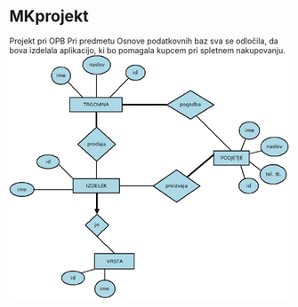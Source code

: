 ﻿# MKprojekt
Projekt pri OPB
Pri predmetu Osnove podatkovnih baz sva se odločila, da bova izdelala aplikacijo, ki bo pomagala kupcem pri spletnem nakupovanju.
![ER diagam](diagram.jpg)